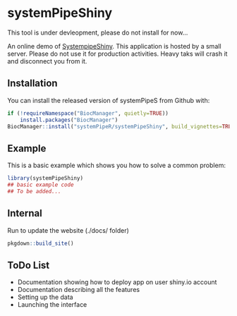 
# systemPipeShiny

<!-- badges: start -->
<!-- badges: end -->

This tool is under devleopment, please do not install for now...

An online demo of [SystempipeShiny](https://lezhang.shinyapps.io/systemPipeS/). This application is hosted by a small server. Please do not use it for production activities. Heavy taks will crash it and disconnect you from it. 

## Installation

You can install the released version of systemPipeS from Github with:

``` r
if (!requireNamespace("BiocManager", quietly=TRUE))
    install.packages("BiocManager")
BiocManager::install("systemPipeR/systemPipeShiny", build_vignettes=TRUE, dependencies=TRUE)
```

## Example

This is a basic example which shows you how to solve a common problem:

``` r
library(systemPipeShiny)
## basic example code
## To be added...
```

## Internal 

Run to update the website (./docs/ folder)

``` r
pkgdown::build_site()
```

## ToDo List
 - Documentation showing how to deploy app on user shiny.io account
 - Documentation describing all the features
  - Setting up the data
  - Launching the interface
